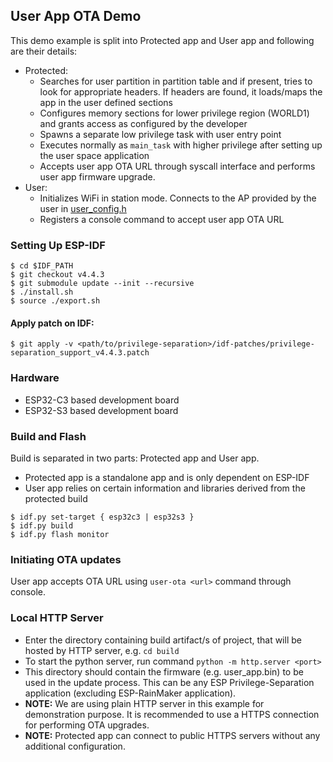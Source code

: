 ## User App OTA Demo

This demo example is split into Protected app and User app and following are their details:

* Protected:
    - Searches for user partition in partition table and if present, tries to look for appropriate headers. If headers are found, it loads/maps the app in the user defined sections
    - Configures memory sections for lower privilege region (WORLD1) and grants access as configured by the developer
    - Spawns a separate low privilege task with user entry point
    - Executes normally as `main_task` with higher privilege after setting up the user space application
    - Accepts user app OTA URL through syscall interface and performs user app firmware upgrade.
* User:
    - Initializes WiFi in station mode. Connects to the AP provided by the user in [user_config.h](user_app/user_config.h)
    - Registers a console command to accept user app OTA URL

### Setting Up ESP-IDF

```
$ cd $IDF_PATH
$ git checkout v4.4.3
$ git submodule update --init --recursive
$ ./install.sh
$ source ./export.sh
```

#### Apply patch on IDF:

```
$ git apply -v <path/to/privilege-separation>/idf-patches/privilege-separation_support_v4.4.3.patch
```

### Hardware

- ESP32-C3 based development board
- ESP32-S3 based development board

### Build and Flash

Build is separated in two parts: Protected app and User app.

- Protected app is a standalone app and is only dependent on ESP-IDF
- User app relies on certain information and libraries derived from the protected build

```
$ idf.py set-target { esp32c3 | esp32s3 }
$ idf.py build
$ idf.py flash monitor
```

### Initiating OTA updates

User app accepts OTA URL using `user-ota <url>` command through console.

### Local HTTP Server
 - Enter the directory containing build artifact/s of project, that will be hosted by HTTP server, e.g. `cd build`
 - To start the python server, run command `python -m http.server <port>`
 - This directory should contain the firmware (e.g. user_app.bin) to be used in the update process. This can be any ESP Privilege-Separation application (excluding ESP-RainMaker application).
 - **NOTE:** We are using plain HTTP server in this example for demonstration purpose. It is recommended to use a HTTPS connection for performing OTA upgrades.
 - **NOTE:** Protected app can connect to public HTTPS servers without any additional configuration.
